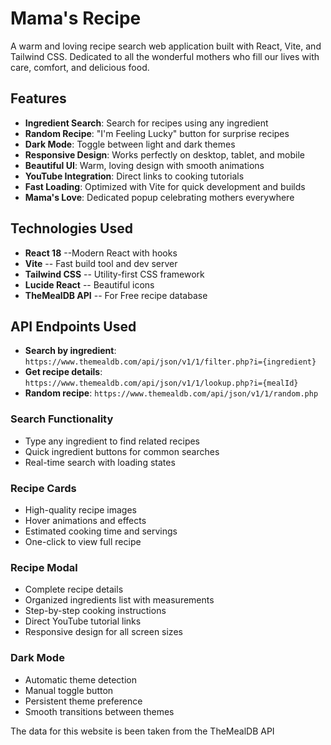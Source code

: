 # Mama's Recipe

A warm and loving recipe search web application built with React, Vite, and Tailwind CSS. Dedicated to all the wonderful mothers who fill our lives with care, comfort, and delicious food.

## Features

-  **Ingredient Search**: Search for recipes using any ingredient
-  **Random Recipe**: "I'm Feeling Lucky" button for surprise recipes
-  **Dark Mode**: Toggle between light and dark themes
- **Responsive Design**: Works perfectly on desktop, tablet, and mobile
- **Beautiful UI**: Warm, loving design with smooth animations
- **YouTube Integration**: Direct links to cooking tutorials
- **Fast Loading**: Optimized with Vite for quick development and builds
- **Mama's Love**: Dedicated popup celebrating mothers everywhere

## Technologies Used

- **React 18** --Modern React with hooks
- **Vite** -- Fast build tool and dev server
- **Tailwind CSS** -- Utility-first CSS framework
- **Lucide React** -- Beautiful icons
- **TheMealDB API** -- For Free recipe database


## API Endpoints Used

- **Search by ingredient**: `https://www.themealdb.com/api/json/v1/1/filter.php?i={ingredient}`
- **Get recipe details**: `https://www.themealdb.com/api/json/v1/1/lookup.php?i={mealId}`
- **Random recipe**: `https://www.themealdb.com/api/json/v1/1/random.php`



### Search Functionality
- Type any ingredient to find related recipes
- Quick ingredient buttons for common searches
- Real-time search with loading states

### Recipe Cards
- High-quality recipe images
- Hover animations and effects
- Estimated cooking time and servings
- One-click to view full recipe

### Recipe Modal
- Complete recipe details
- Organized ingredients list with measurements
- Step-by-step cooking instructions
- Direct YouTube tutorial links
- Responsive design for all screen sizes

### Dark Mode
- Automatic theme detection
- Manual toggle button
- Persistent theme preference
- Smooth transitions between themes



The data for this website is been taken from the TheMealDB API
